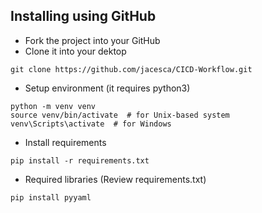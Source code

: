 ## Installing using GitHub
- Fork the project into your GitHub
- Clone it into your dektop
```
git clone https://github.com/jacesca/CICD-Workflow.git
```
- Setup environment (it requires python3)
```
python -m venv venv
source venv/bin/activate  # for Unix-based system
venv\Scripts\activate  # for Windows
```
- Install requirements
```
pip install -r requirements.txt
```
- Required libraries (Review requirements.txt)
```
pip install pyyaml
```

